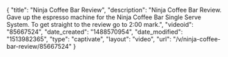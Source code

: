 {
    "title": "Ninja Coffee Bar Review",
    "description": "Ninja Coffee Bar Review. Gave up the espresso machine for the Ninja Coffee Bar Single Serve System. To get straight to the review go to 2:00 mark.",
    "videoid": "85667524",
    "date_created": "1488570954",
    "date_modified": "1513982365",
    "type": "captivate",
    "layout": "video",
    "url": "\/v\/ninja-coffee-bar-review\/85667524"
}